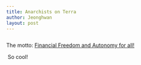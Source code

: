 ```yaml
---
title: Anarchists on Terra
author: Jeonghwan
layout: post
---
```



<a href="https://twitter.com/anarchists_nft?lang=en"><span class="image centered"><img src="{{ 'assets/images/anarchist_banner.jpg' | relative_url }}" alt="" /></span></a>

The motto: <a href="https://twitter.com/anarchists_nft?lang=en">Financial Freedom and Autonomy for all!</a>

<a href="https://twitter.com/anarchists_nft?lang=en"><span class="image centered"><img src="{{ 'assets/images/Anarchist_#190.jpeg' | relative_url }}" alt="" /></span></a>
So cool!
